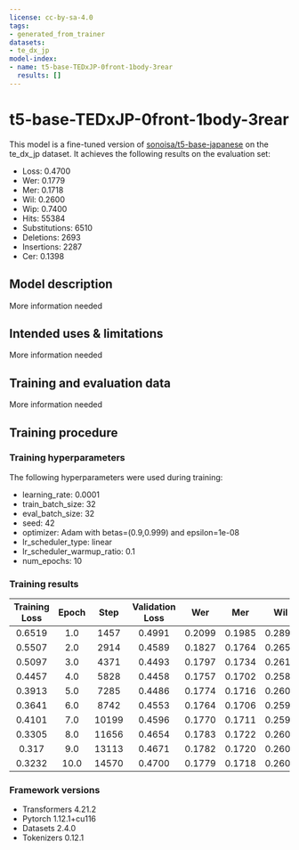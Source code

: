 ```yaml
---
license: cc-by-sa-4.0
tags:
- generated_from_trainer
datasets:
- te_dx_jp
model-index:
- name: t5-base-TEDxJP-0front-1body-3rear
  results: []
---
```


<!-- This model card has been generated automatically according to the information the Trainer had access to. You
should probably proofread and complete it, then remove this comment. -->

# t5-base-TEDxJP-0front-1body-3rear

This model is a fine-tuned version of [sonoisa/t5-base-japanese](https://huggingface.co/sonoisa/t5-base-japanese) on the te_dx_jp dataset.
It achieves the following results on the evaluation set:
- Loss: 0.4700
- Wer: 0.1779
- Mer: 0.1718
- Wil: 0.2600
- Wip: 0.7400
- Hits: 55384
- Substitutions: 6510
- Deletions: 2693
- Insertions: 2287
- Cer: 0.1398

## Model description

More information needed

## Intended uses & limitations

More information needed

## Training and evaluation data

More information needed

## Training procedure

### Training hyperparameters

The following hyperparameters were used during training:
- learning_rate: 0.0001
- train_batch_size: 32
- eval_batch_size: 32
- seed: 42
- optimizer: Adam with betas=(0.9,0.999) and epsilon=1e-08
- lr_scheduler_type: linear
- lr_scheduler_warmup_ratio: 0.1
- num_epochs: 10

### Training results

| Training Loss | Epoch | Step  | Validation Loss | Wer    | Mer    | Wil    | Wip    | Hits  | Substitutions | Deletions | Insertions | Cer    |
|:-------------:|:-----:|:-----:|:---------------:|:------:|:------:|:------:|:------:|:-----:|:-------------:|:---------:|:----------:|:------:|
| 0.6519        | 1.0   | 1457  | 0.4991          | 0.2099 | 0.1985 | 0.2891 | 0.7109 | 54721 | 6807          | 3059      | 3689       | 0.1855 |
| 0.5507        | 2.0   | 2914  | 0.4589          | 0.1827 | 0.1764 | 0.2653 | 0.7347 | 55094 | 6566          | 2927      | 2305       | 0.1504 |
| 0.5097        | 3.0   | 4371  | 0.4493          | 0.1797 | 0.1734 | 0.2615 | 0.7385 | 55330 | 6503          | 2754      | 2352       | 0.1428 |
| 0.4457        | 4.0   | 5828  | 0.4458          | 0.1757 | 0.1702 | 0.2581 | 0.7419 | 55319 | 6463          | 2805      | 2078       | 0.1376 |
| 0.3913        | 5.0   | 7285  | 0.4486          | 0.1774 | 0.1716 | 0.2600 | 0.7400 | 55324 | 6525          | 2738      | 2195       | 0.1414 |
| 0.3641        | 6.0   | 8742  | 0.4553          | 0.1764 | 0.1706 | 0.2595 | 0.7405 | 55397 | 6566          | 2624      | 2202       | 0.1378 |
| 0.4101        | 7.0   | 10199 | 0.4596          | 0.1770 | 0.1711 | 0.2596 | 0.7404 | 55360 | 6528          | 2699      | 2202       | 0.1387 |
| 0.3305        | 8.0   | 11656 | 0.4654          | 0.1783 | 0.1722 | 0.2606 | 0.7394 | 55358 | 6528          | 2701      | 2288       | 0.1393 |
| 0.317         | 9.0   | 13113 | 0.4671          | 0.1782 | 0.1720 | 0.2604 | 0.7396 | 55386 | 6524          | 2677      | 2307       | 0.1400 |
| 0.3232        | 10.0  | 14570 | 0.4700          | 0.1779 | 0.1718 | 0.2600 | 0.7400 | 55384 | 6510          | 2693      | 2287       | 0.1398 |


### Framework versions

- Transformers 4.21.2
- Pytorch 1.12.1+cu116
- Datasets 2.4.0
- Tokenizers 0.12.1

